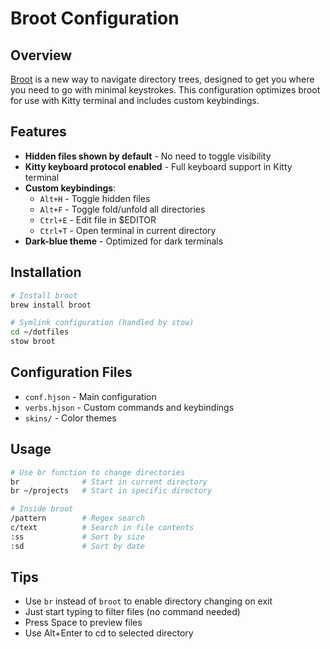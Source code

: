 # Broot Configuration

## Overview
[Broot](https://github.com/Canop/broot) is a new way to navigate directory trees, designed to get you where you need to go with minimal keystrokes. This configuration optimizes broot for use with Kitty terminal and includes custom keybindings.

## Features
- **Hidden files shown by default** - No need to toggle visibility
- **Kitty keyboard protocol enabled** - Full keyboard support in Kitty terminal  
- **Custom keybindings**:
  - `Alt+H` - Toggle hidden files
  - `Alt+F` - Toggle fold/unfold all directories
  - `Ctrl+E` - Edit file in $EDITOR
  - `Ctrl+T` - Open terminal in current directory
- **Dark-blue theme** - Optimized for dark terminals

## Installation
```bash
# Install broot
brew install broot

# Symlink configuration (handled by stow)
cd ~/dotfiles
stow broot
```

## Configuration Files
- `conf.hjson` - Main configuration
- `verbs.hjson` - Custom commands and keybindings
- `skins/` - Color themes

## Usage
```bash
# Use br function to change directories
br              # Start in current directory
br ~/projects   # Start in specific directory

# Inside broot
/pattern        # Regex search
c/text          # Search in file contents
:ss             # Sort by size
:sd             # Sort by date
```

## Tips
- Use `br` instead of `broot` to enable directory changing on exit
- Just start typing to filter files (no command needed)
- Press Space to preview files
- Use Alt+Enter to cd to selected directory
